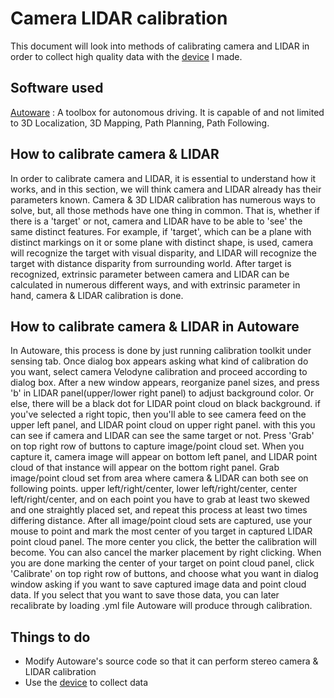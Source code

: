 # Camera LIDAR calibration
This document will look into methods of calibrating camera and LIDAR in order to collect high quality data with the [device](https://github.com/KnoxKang/KnoxKang-Company-work/blob/master/3D_Mapper.md) I made.

## Software used
[Autoware](https://github.com/CPFL/Autoware) : A toolbox for autonomous driving. It is capable of and not limited to 3D Localization, 3D Mapping, Path Planning, Path Following.

## How to calibrate camera & LIDAR
In order to calibrate camera and LIDAR, it is essential to understand how it works, and in this section, we will think camera and LIDAR already has their parameters known.
Camera & 3D LIDAR calibration has numerous ways to solve, but, all those methods have one thing in common. That is, whether if there is a 'target' or not, camera and LIDAR have to be able to 'see' the same distinct features. For example, if 'target', which can be a plane with distinct markings on it or some plane with distinct shape, is used, camera will recognize the target with visual disparity, and LIDAR will recognize the target with distance disparity from surrounding world. 
After target is recognized, extrinsic parameter between camera and LIDAR can be calculated in numerous different ways, and with extrinsic parameter in hand, camera & LIDAR calibration is done.

## How to calibrate camera & LIDAR in Autoware
In Autoware, this process is done by just running calibration toolkit under sensing tab. Once dialog box appears asking what kind of calibration do you want, select camera Velodyne calibration and proceed according to dialog box. After a new window appears, reorganize panel sizes, and press 'b' in LIDAR panel(upper/lower right panel) to adjust background color. Or else, there will be a black dot for LIDAR point cloud on black background. 
if you've selected a right topic, then you'll able to see camera feed on the upper left panel, and LIDAR point cloud on upper right panel. with this you can see if camera and LIDAR can see the same target or not. Press 'Grab' on top right row of buttons to capture image/point cloud set. When you capture it, camera image will appear on bottom left panel, and LIDAR point cloud of that instance will appear on the bottom right panel. 
Grab image/point cloud set from area where camera & LIDAR can both see on following points. upper left/right/center, lower left/right/center, center left/right/center, and on each point you have to grab at least two skewed and one straightly placed set, and repeat this process at least two times differing distance.
After all image/point cloud sets are captured, use your mouse to point and mark the most center of you target in captured LIDAR point cloud panel. The more center you click, the better the calibration will become. You can also cancel the marker placement by right clicking.
When you are done marking the center of your target on point cloud panel, click 'Calibrate' on top right row of buttons, and choose what you want in dialog window asking if you want to save captured image data and point cloud data. If you select that you want to save those data, you can later recalibrate by loading .yml file Autoware will produce through calibration.

## Things to do
- Modify Autoware's source code so that it can perform stereo camera & LIDAR calibration
-  Use the [device](https://github.com/KnoxKang/KnoxKang-Company-work/blob/master/3D_Mapper.md) to collect data
